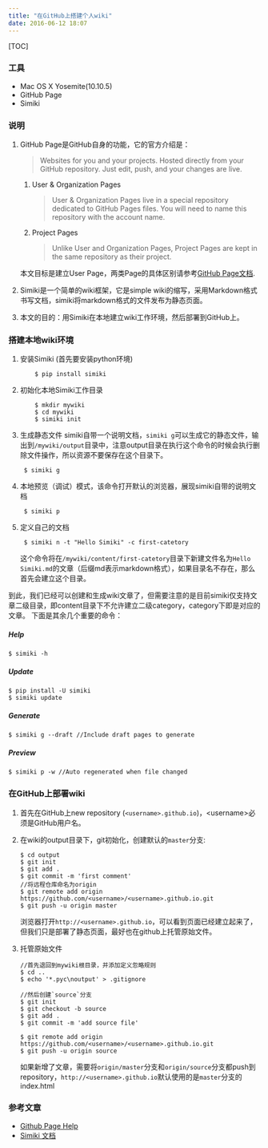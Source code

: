 ```yaml
---
title: "在GitHub上搭建个人wiki"
date: 2016-06-12 18:07
---
```


[TOC]

### 工具 ###
- Mac OS X Yosemite(10.10.5)
- GitHub Page
- Simiki

### 说明 ###
1. GitHub Page是GitHub自身的功能，它的官方介绍是：

	> Websites for you and your projects. Hosted directly from your GitHub repository. Just edit, push, and your changes are live.
 	
 	1. User & Organization Pages

 		> User & Organization Pages live in a special repository dedicated to GitHub Pages files. You will need to name this repository with the account name.
 	
 	2. Project Pages

		> Unlike User and Organization Pages, Project Pages are kept in the same repository as their project. 
	
	本文目标是建立User Page，两类Page的具体区别请参考[GitHub Page文档](https://help.github.com/articles/user-organization-and-project-pages/).

2. Simiki是一个简单的wiki框架，它是simple wiki的缩写，采用Markdown格式书写文档，simiki将markdown格式的文件发布为静态页面。
3. 本文的目的：用Simiki在本地建立wiki工作环境，然后部署到GitHub上。

### 搭建本地wiki环境 ###
1. 安装Simiki (首先要安装python环境)
	```
		$ pip install simiki
	```
2. 初始化本地Simiki工作目录
	```
		$ mkdir mywiki
		$ cd mywiki
		$ simiki init
	```
3. 生成静态文件
	simiki自带一个说明文档，`simiki g`可以生成它的静态文件，输出到`/mywiki/output`目录中，注意output目录在执行这个命令的时候会执行删除文件操作，所以资源不要保存在这个目录下。

		$ simiki g

4. 本地预览（调试）模式，该命令打开默认的浏览器，展现simiki自带的说明文档

		$ simiki p

5. 定义自己的文档
	
		$ simiki n -t "Hello Simiki" -c first-catetory
	这个命令将在`/mywiki/content/first-catetory`目录下新建文件名为`Hello Simiki.md`的文章（后缀md表示markdown格式），如果目录名不存在，那么首先会建立这个目录。

到此，我们已经可以创建和生成wiki文章了，但需要注意的是目前simiki仅支持文章二级目录，即content目录下不允许建立二级category，category下即是对应的文章。
下面是其余几个重要的命令：
##### Help #####
	$ simiki -h
##### Update #####
	$ pip install -U simiki
	$ simiki update
##### Generate #####
	$ simiki g --draft //Include draft pages to generate
##### Preview #####
	$ simiki p -w //Auto regenerated when file changed


### 在GitHub上部署wiki ###
1. 首先在GitHub上new repository (`<username>.github.io`)，&lt;username&gt;必须是GitHub用户名。
2. 在wiki的output目录下，git初始化，创建默认的`master`分支:
	```
	$ cd output
	$ git init
	$ git add .
	$ git commit -m 'first comment'
	//将远程仓库命名为origin
	$ git remote add origin https://github.com/<username>/<username>.github.io.git
	$ git push -u origin master
	```
	浏览器打开`http://<username>.github.io`，可以看到页面已经建立起来了，但我们只是部署了静态页面，最好也在github上托管原始文件。

3. 托管原始文件
	```
	//首先退回到mywiki根目录，并添加定义忽略规则
	$ cd ..
	$ echo '*.pyc\noutput' > .gitignore

	//然后创建`source`分支
	$ git init
	$ git checkout -b source
	$ git add .
	$ git commit -m 'add source file'
	
	$ git remote add origin https://github.com/<username>/<username>.github.io.git
	$ git push -u origin source
	```
	如果新增了文章，需要将`origin/master`分支和`origin/source`分支都push到repository，`http://<username>.github.io`默认使用的是`master`分支的index.html

### 参考文章 ###
- [Github Page Help][githubPage]
- [Simiki 文档][simikiDoc]


[githubPage]: https://help.github.com/categories/github-pages-basics/
[simikiDoc]: http://simiki.org/zh-docs/

